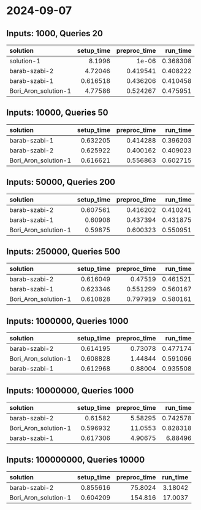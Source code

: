 # 2024-09-07

## Inputs: 1000, Queries 20

| solution             |   setup_time |   preproc_time |   run_time |
|:---------------------|-------------:|---------------:|-----------:|
| solution-1           |     8.1996   |       1e-06    |   0.368308 |
| barab-szabi-2        |     4.72046  |       0.419541 |   0.408222 |
| barab-szabi-1        |     0.616518 |       0.436206 |   0.410458 |
| Bori_Aron_solution-1 |     4.77586  |       0.524267 |   0.475951 |

## Inputs: 10000, Queries 50

| solution             |   setup_time |   preproc_time |   run_time |
|:---------------------|-------------:|---------------:|-----------:|
| barab-szabi-1        |     0.632205 |       0.414288 |   0.396203 |
| barab-szabi-2        |     0.625922 |       0.400162 |   0.409023 |
| Bori_Aron_solution-1 |     0.616621 |       0.556863 |   0.602715 |

## Inputs: 50000, Queries 200

| solution             |   setup_time |   preproc_time |   run_time |
|:---------------------|-------------:|---------------:|-----------:|
| barab-szabi-2        |     0.607561 |       0.416202 |   0.410241 |
| barab-szabi-1        |     0.60908  |       0.437394 |   0.431875 |
| Bori_Aron_solution-1 |     0.59875  |       0.600323 |   0.550951 |

## Inputs: 250000, Queries 500

| solution             |   setup_time |   preproc_time |   run_time |
|:---------------------|-------------:|---------------:|-----------:|
| barab-szabi-2        |     0.616049 |       0.47519  |   0.461521 |
| barab-szabi-1        |     0.623346 |       0.551299 |   0.560167 |
| Bori_Aron_solution-1 |     0.610828 |       0.797919 |   0.580161 |

## Inputs: 1000000, Queries 1000

| solution             |   setup_time |   preproc_time |   run_time |
|:---------------------|-------------:|---------------:|-----------:|
| barab-szabi-2        |     0.614195 |        0.73078 |   0.477174 |
| Bori_Aron_solution-1 |     0.608828 |        1.44844 |   0.591066 |
| barab-szabi-1        |     0.612968 |        0.88004 |   0.935508 |

## Inputs: 10000000, Queries 1000

| solution             |   setup_time |   preproc_time |   run_time |
|:---------------------|-------------:|---------------:|-----------:|
| barab-szabi-2        |     0.61582  |        5.58295 |   0.742578 |
| Bori_Aron_solution-1 |     0.596932 |       11.0553  |   0.828318 |
| barab-szabi-1        |     0.617306 |        4.90675 |   6.88496  |

## Inputs: 100000000, Queries 10000

| solution             |   setup_time |   preproc_time |   run_time |
|:---------------------|-------------:|---------------:|-----------:|
| barab-szabi-2        |     0.855616 |        75.8024 |    3.18042 |
| Bori_Aron_solution-1 |     0.604209 |       154.816  |   17.0037  |